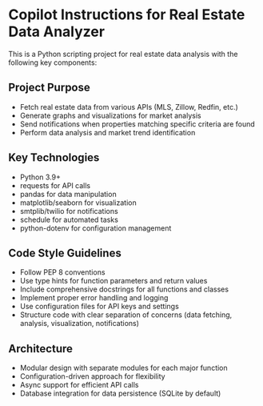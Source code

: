 # Copilot Instructions for Real Estate Data Analyzer

<!-- Use this file to provide workspace-specific custom instructions to Copilot. For more details, visit https://code.visualstudio.com/docs/copilot/copilot-customization#_use-a-githubcopilotinstructionsmd-file -->

This is a Python scripting project for real estate data analysis with the following key components:

## Project Purpose

- Fetch real estate data from various APIs (MLS, Zillow, Redfin, etc.)
- Generate graphs and visualizations for market analysis
- Send notifications when properties matching specific criteria are found
- Perform data analysis and market trend identification

## Key Technologies

- Python 3.9+
- requests for API calls
- pandas for data manipulation
- matplotlib/seaborn for visualization
- smtplib/twilio for notifications
- schedule for automated tasks
- python-dotenv for configuration management

## Code Style Guidelines

- Follow PEP 8 conventions
- Use type hints for function parameters and return values
- Include comprehensive docstrings for all functions and classes
- Implement proper error handling and logging
- Use configuration files for API keys and settings
- Structure code with clear separation of concerns (data fetching, analysis, visualization, notifications)

## Architecture

- Modular design with separate modules for each major function
- Configuration-driven approach for flexibility
- Async support for efficient API calls
- Database integration for data persistence (SQLite by default)

